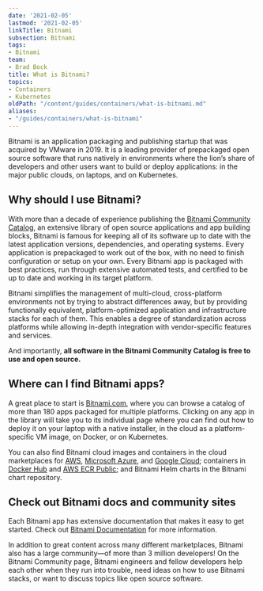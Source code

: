 ```yaml
---
date: '2021-02-05'
lastmod: '2021-02-05'
linkTitle: Bitnami
subsection: Bitnami
tags:
- Bitnami
team:
- Brad Bock
title: What is Bitnami?
topics:
- Containers
- Kubernetes
oldPath: "/content/guides/containers/what-is-bitnami.md"
aliases:
- "/guides/containers/what-is-bitnami"
---
```


Bitnami is an application packaging and publishing startup that was acquired by VMware in 2019. It is a leading provider of prepackaged open source software that runs natively in environments where the lion’s share of developers and other users want to build or deploy applications: in the major public clouds, on laptops, and on Kubernetes. 

## Why should I use Bitnami?
With more than a decade of experience publishing the [Bitnami Community Catalog](https://bitnami.com/stacks), an extensive library of open source applications and app building blocks, Bitnami is famous for keeping all of its software up to date with the latest application versions, dependencies, and operating systems. Every application is prepackaged to work out of the box, with no need to finish configuration or setup on your own. Every Bitnami app is packaged with best practices, run through extensive automated tests, and certified to be up to date and working in its target platform.

Bitnami simplifies the management of multi-cloud, cross-platform environments not by trying to abstract differences away, but by providing functionally equivalent, platform-optimized application and infrastructure stacks for each of them. This enables a degree of standardization across platforms while allowing in-depth integration with vendor-specific features and services.

And importantly, **all software in the Bitnami Community Catalog is free to use and open source.**

## Where can I find Bitnami apps?

A great place to start is [Bitnami.com](https://bitnami.com/stacks), where you can browse a catalog of more than 180 apps packaged for multiple platforms. Clicking on any app in the library will take you to its individual page where you can find out how to deploy it on your laptop with a native installer, in the cloud as a platform-specific VM image, on Docker, or on Kubernetes.

You can also find Bitnami cloud images and containers in the cloud marketplaces for [AWS](https://aws.amazon.com/marketplace/search/results?x=29&y=22&searchTerms=bitnami), [Microsoft Azure](https://azuremarketplace.microsoft.com/en-us/marketplace/apps?search=bitnami&page=1), and [Google Cloud](https://console.cloud.google.com/marketplace/browse?q=bitnami); containers in [Docker Hub](https://hub.docker.com/u/bitnami) and [AWS ECR Public](https://gallery.ecr.aws/?searchTerm=bitnami); and Bitnami Helm charts in the Bitnami chart repository.

## Check out Bitnami docs and community sites

Each Bitnami app has extensive documentation that makes it easy to get started. Check out [Bitnami Documentation](https://docs.bitnami.com) for more information.

In addition to great content across many different marketplaces, Bitnami also has a large community—of more than 3 million developers! On the Bitnami Community page, Bitnami engineers and fellow developers help each other when they run into trouble, need ideas on how to use Bitnami stacks, or want to discuss topics like open source software.